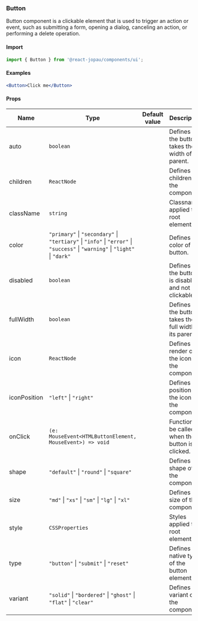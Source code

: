 ### Button

Button component is a clickable element that is used to trigger an action or event, such as submitting a form, opening a dialog, canceling an action, or performing a delete operation.

#### Import

```jsx
import { Button } from '@react-jopau/components/ui';
```

#### Examples

```jsx
<Button>Click me</Button>
```

#### Props

| Name         | Type                                                                                                                         | Default value | Description                                               |
| ------------ | ---------------------------------------------------------------------------------------------------------------------------- | ------------- | --------------------------------------------------------- |
| auto         | `boolean`                                                                                                                    |               | Defines if the button takes the fit width of its parent.  |
| children     | `ReactNode`                                                                                                                  |               | Defines the children of the component.                    |
| className    | `string`                                                                                                                     |               | Classnames applied to root element                        |
| color        | `"primary"` \| `"secondary"` \| `"tertiary"` \| `"info"` \| `"error"` \| `"success"` \| `"warning"` \| `"light"` \| `"dark"` |               | Defines the color of button.                              |
| disabled     | `boolean`                                                                                                                    |               | Defines if the button is disabled and not clickable.      |
| fullWidth    | `boolean`                                                                                                                    |               | Defines if the button takes the full width of its parent. |
| icon         | `ReactNode`                                                                                                                  |               | Defines the render of the icon of the component.          |
| iconPosition | `"left"` \| `"right"`                                                                                                        |               | Defines the position of the icon in the component.        |
| onClick      | `(e: MouseEvent<HTMLButtonElement, MouseEvent>) => void`                                                                     |               | Function to be called when the button is clicked.         |
| shape        | `"default"` \| `"round"` \| `"square"`                                                                                       |               | Defines the shape of the component.                       |
| size         | `"md"` \| `"xs"` \| `"sm"` \| `"lg"` \| `"xl"`                                                                               |               | Defines the size of the component.                        |
| style        | `CSSProperties`                                                                                                              |               | Styles applied to root element                            |
| type         | `"button"` \| `"submit"` \| `"reset"`                                                                                        |               | Defines the native type of the button element.            |
| variant      | `"solid"` \| `"bordered"` \| `"ghost"` \| `"flat"` \| `"clear"`                                                              |               | Defines the variant of the component.                     |
